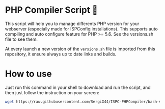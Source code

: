 # PHP Compiler Script 🚀
This script will help you to manage differents PHP version for your webserver (especially made for ISPConfig installations). 
This supports auto compiling and auto configure feature for PHP >= 5.6. See the versions.sh file to see them.

At every launch a new version of the `versions.sh` file is imported from this repository, it ensure always up to date links and builds.

# How to use
Just run this command in your shell to download and run the script, and then just follow the instruction on your screen:
```bash
wget https://raw.githubusercontent.com/SergiX44/ISPC-PHPCompiler/bash-version/php-compiler.sh; bash php-compiler.sh
```